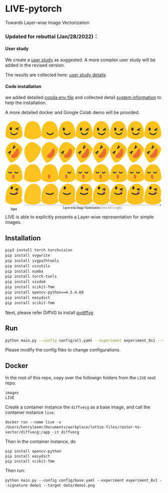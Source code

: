 # LIVE-pytorch

Towards Layer-wise Image Vectorization

### Updated for rebuttal (Jan/28/2022)：

#### User study

We create a [user study](https://wj.qq.com/s2/9665341/19ed) as suggested. A more complex user study will be added in the revised version.

The results are collected here: [user study details](user_study_state.csv)

#### Code installation

we added detailed [conda env file](env.yml) and collected detail [system information](system_info.txt) to help the installation.

A more detailed docker and Google Colab demo will be provided.

<div align="center">
  <img src="example.png" width="650px" height="300px">
</div>
LIVE is able to explicitly presents a Layer-wise representation for simple images.

## Installation

```bash
pip3 install torch torchvision
pip install svgwrite
pip install svgpathtools
pip install cssutils
pip install numba
pip install torch-tools
pip install visdom
pip install scikit-fmm
pip install opencv-python==4.5.4.60
pip install easydict
pip install scikit-fmm

```

Next, please refer DiffVG to install [pydiffvg](https://github.com/BachiLi/diffvg)

## Run

```bash
python main.py --config config/all.yaml --experiment experiment_8x1 --signature demo1 --target data/demo1.png
```

Please modify the config files to change configurations.

## Docker

In the root of this repo, copy over the followign folders from the `LIVE` root repo:

```
images
LIVE
```

Create a container instance the `diffvecg` as a base image, and call the container instance `live`:

```
docker run --name live -v /Users/henryleemr/Documents/workplace/lottie-files/raster-to-vector/diffvecg:/app -it diffvecg
```

Then in the container instance, do

```
pip install opencv-python
pip install easydict
pip install scikit-fmm

```

Then run:

```
python main.py --config config/base.yaml --experiment experiment_8x1 --signature demo1 --target data/demo1.png
```
